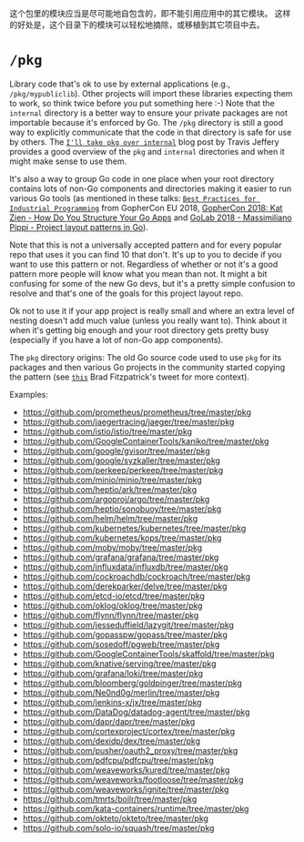 这个包里的模块应当是尽可能地自包含的，即不能引用应用中的其它模块。
这样的好处是，这个目录下的模块可以轻松地摘除，或移植到其它项目中去。
# `/pkg`

Library code that's ok to use by external applications (e.g., `/pkg/mypubliclib`). Other projects will import these libraries expecting them to work, so think twice before you put something here :-) Note that the `internal` directory is a better way to ensure your private packages are not importable because it's enforced by Go. The `/pkg` directory is still a good way to explicitly communicate that the code in that directory is safe for use by others. The [`I'll take pkg over internal`](https://travisjeffery.com/b/2019/11/i-ll-take-pkg-over-internal/) blog post by Travis Jeffery provides a good overview of the `pkg` and `internal` directories and when it might make sense to use them.

It's also a way to group Go code in one place when your root directory contains lots of non-Go components and directories making it easier to run various Go tools (as mentioned in these talks: [`Best Practices for Industrial Programming`](https://www.youtube.com/watch?v=PTE4VJIdHPg) from GopherCon EU 2018, [GopherCon 2018: Kat Zien - How Do You Structure Your Go Apps](https://www.youtube.com/watch?v=oL6JBUk6tj0) and [GoLab 2018 - Massimiliano Pippi - Project layout patterns in Go](https://www.youtube.com/watch?v=3gQa1LWwuzk)).

Note that this is not a universally accepted pattern and for every popular repo that uses it you can find 10 that don't. It's up to you to decide if you want to use this pattern or not. Regardless of whether or not it's a good pattern more people will know what you mean than not. It might a bit confusing for some of the new Go devs, but it's a pretty simple confusion to resolve and that's one of the goals for this project layout repo.

Ok not to use it if your app project is really small and where an extra level of nesting doesn't add much value (unless you really want to). Think about it when it's getting big enough and your root directory gets pretty busy (especially if you have a lot of non-Go app components).

The `pkg` directory origins: The old Go source code used to use `pkg` for its packages and then various Go projects in the community started copying the pattern (see [`this`](https://twitter.com/bradfitz/status/1039512487538970624) Brad Fitzpatrick's tweet for more context).


Examples:

* https://github.com/prometheus/prometheus/tree/master/pkg
* https://github.com/jaegertracing/jaeger/tree/master/pkg
* https://github.com/istio/istio/tree/master/pkg
* https://github.com/GoogleContainerTools/kaniko/tree/master/pkg
* https://github.com/google/gvisor/tree/master/pkg
* https://github.com/google/syzkaller/tree/master/pkg
* https://github.com/perkeep/perkeep/tree/master/pkg
* https://github.com/minio/minio/tree/master/pkg
* https://github.com/heptio/ark/tree/master/pkg
* https://github.com/argoproj/argo/tree/master/pkg
* https://github.com/heptio/sonobuoy/tree/master/pkg
* https://github.com/helm/helm/tree/master/pkg
* https://github.com/kubernetes/kubernetes/tree/master/pkg
* https://github.com/kubernetes/kops/tree/master/pkg
* https://github.com/moby/moby/tree/master/pkg
* https://github.com/grafana/grafana/tree/master/pkg
* https://github.com/influxdata/influxdb/tree/master/pkg
* https://github.com/cockroachdb/cockroach/tree/master/pkg
* https://github.com/derekparker/delve/tree/master/pkg
* https://github.com/etcd-io/etcd/tree/master/pkg
* https://github.com/oklog/oklog/tree/master/pkg
* https://github.com/flynn/flynn/tree/master/pkg
* https://github.com/jesseduffield/lazygit/tree/master/pkg
* https://github.com/gopasspw/gopass/tree/master/pkg
* https://github.com/sosedoff/pgweb/tree/master/pkg
* https://github.com/GoogleContainerTools/skaffold/tree/master/pkg
* https://github.com/knative/serving/tree/master/pkg
* https://github.com/grafana/loki/tree/master/pkg
* https://github.com/bloomberg/goldpinger/tree/master/pkg
* https://github.com/Ne0nd0g/merlin/tree/master/pkg
* https://github.com/jenkins-x/jx/tree/master/pkg
* https://github.com/DataDog/datadog-agent/tree/master/pkg
* https://github.com/dapr/dapr/tree/master/pkg
* https://github.com/cortexproject/cortex/tree/master/pkg
* https://github.com/dexidp/dex/tree/master/pkg
* https://github.com/pusher/oauth2_proxy/tree/master/pkg
* https://github.com/pdfcpu/pdfcpu/tree/master/pkg
* https://github.com/weaveworks/kured/tree/master/pkg
* https://github.com/weaveworks/footloose/tree/master/pkg
* https://github.com/weaveworks/ignite/tree/master/pkg
* https://github.com/tmrts/boilr/tree/master/pkg
* https://github.com/kata-containers/runtime/tree/master/pkg
* https://github.com/okteto/okteto/tree/master/pkg
* https://github.com/solo-io/squash/tree/master/pkg
